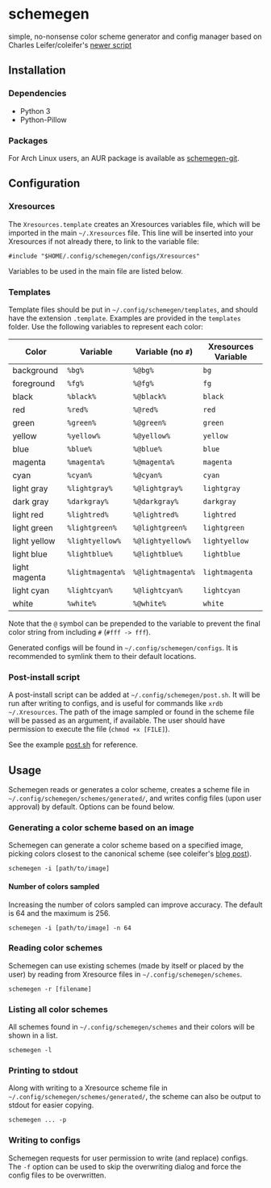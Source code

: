 # schemegen
simple, no-nonsense color scheme generator and config manager based on Charles Leifer/coleifer's [newer script](http://charlesleifer.com/blog/suffering-for-fashion-a-glimpse-into-my-linux-theming-toolchain/)

## Installation
### Dependencies
* Python 3
* Python-Pillow

### Packages
For Arch Linux users, an AUR package is available as [schemegen-git](https://aur.archlinux.org/packages/schemegen-git/).

## Configuration
### Xresources
The `Xresources.template` creates an Xresources variables file, which will be imported in the main `~/.Xresources` file.
This line will be inserted into your Xresources if not already there, to link to the variable file:
```
#include "$HOME/.config/schemegen/configs/Xresources"
```

Variables to be used in the main file are listed below.
### Templates
Template files should be put in `~/.config/schemegen/templates`, and should have the extension `.template`. Examples are provided in the `templates` folder. Use the following variables to represent each color:

| Color         | Variable         |  Variable (no `#`) |Xresources Variable |
|---------------|------------------|--------------------|--------------------|
| background    | `%bg%`           |  `%@bg%`           |`bg`                |
| foreground    | `%fg%`           |  `%@fg%`           |`fg`                |
| black         | `%black%`        |  `%@black%`        |`black`             |
| red           | `%red%`          |  `%@red%`          |`red`               |
| green         | `%green%`        |  `%@green%`        |`green`             |
| yellow        | `%yellow%`       |  `%@yellow%`       |`yellow`            |
| blue          | `%blue%`         |  `%@blue%`         |`blue`              |
| magenta       | `%magenta%`      |  `%@magenta%`      |`magenta`           |
| cyan          | `%cyan%`         |  `%@cyan%`         |`cyan`              |
| light gray    | `%lightgray%`    |  `%@lightgray%`    |`lightgray`         |
| dark gray     | `%darkgray%`     |  `%@darkgray%`     |`darkgray`          |
| light red     | `%lightred%`     |  `%@lightred%`     |`lightred`          |
| light green   | `%lightgreen%`   |  `%@lightgreen%`   |`lightgreen`        |
| light yellow  | `%lightyellow%`  |  `%@lightyellow%`  |`lightyellow`       |
| light blue    | `%lightblue%`    |  `%@lightblue%`    |`lightblue`         |
| light magenta | `%lightmagenta%` |  `%@lightmagenta%` |`lightmagenta`      |
| light cyan    | `%lightcyan%`    |  `%@lightcyan%`    |`lightcyan`         |
| white         | `%white%`        |  `%@white%`        |`white`             |

Note that the `@` symbol can be prepended to the variable to prevent the final color string from including `#` (`#fff -> fff`).

Generated configs will be found in `~/.config/schemegen/configs`. It is recommended to symlink them to their default locations.
### Post-install script
A post-install script can be added at `~/.config/schemegen/post.sh`. It will be run after writing to configs, and is useful for commands like `xrdb ~/.Xresources`. The path of the image sampled or found in the scheme file will be passed as an argument, if available. The user should have permission to execute the file (`chmod +x [FILE]`).

See the example [post.sh](examples/post.sh) for reference.
## Usage
Schemegen reads or generates a color scheme, creates a scheme file in `~/.config/schemegen/schemes/generated/`, and writes config files (upon user approval) by default. Options can be found below.

### Generating a color scheme based on an image
Schemegen can generate a color scheme based on a specified image, picking colors closest to the canonical scheme (see coleifer's [blog post](http://charlesleifer.com/blog/suffering-for-fashion-a-glimpse-into-my-linux-theming-toolchain/)).

`schemegen -i [path/to/image]`

#### Number of colors sampled
Increasing the number of colors sampled can improve accuracy. The default is 64 and the maximum is 256.

`schemegen -i [path/to/image] -n 64`
### Reading color schemes
Schemegen can use existing schemes (made by itself or placed by the user) by reading from Xresource files in `~/.config/schemegen/schemes`.

`schemegen -r [filename]`
### Listing all color schemes
All schemes found in `~/.config/schemegen/schemes` and their colors will be shown in a list.

`schemegen -l`
### Printing to stdout
Along with writing to a Xresource scheme file in `~/.config/schemegen/schemes/generated/`, the scheme can also be output to stdout for easier copying.

`schemegen ... -p`
### Writing to configs
Schemegen requests for user permission to write (and replace) configs. The `-f` option can be used to skip the overwriting dialog and force the config files to be overwritten.
